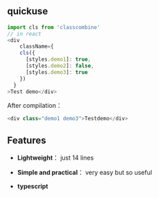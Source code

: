 ## quickuse

```typescript
import cls from 'classcombine'
// in react
<div
	className={
    cls({
      [styles.demo1]: true,
      [styles.demo2]: false,
      [styles.demo3]: true
    })
  }
>Test demo</div>

```

After compilation：

```typescript
<div class="demo1 demo3">Testdemo</div>
```



## Features

+ **Lightweight**： just 14 lines

+ **Simple and practical**： very easy but so useful

+ **typescript**

  

